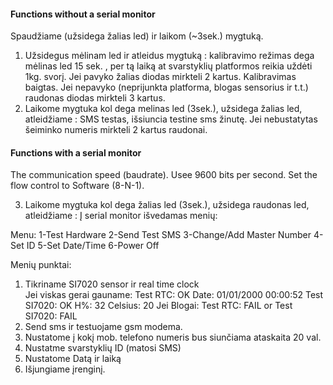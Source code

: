 
#### Functions without a serial monitor

Spaudžiame (užsidega žalias led) ir laikom (~3sek.) mygtuką.
1. Užsidegus mėlinam led ir atleidus mygtuką : 
                            kalibravimo režimas dega mėlinas led 15 sek. , per tą laiką at svarstyklių platformos reikia uždėti 1kg. svorį.
                            Jei pavyko žalias diodas mirkteli 2 kartus. Kalibravimas baigtas.
                            Jei nepavyko (neprijunkta platforma, blogas sensorius ir t.t.) raudonas diodas mirkteli 3 kartus.
2. Laikome mygtuka kol dega melinas led (3sek.), užsidega žalias led, atleidžiame :
 SMS testas, išsiuncia testine sms žinutę. 
 Jei nebustatytas šeiminko numeris mirkteli 2 kartus raudonai.
    
#### Functions with a serial monitor                        
The communication speed (baudrate). Usee 9600 bits per second. Set the flow control to Software (8-N-1).

3. Laikome mygtuka kol dega žalias led (3sek.), užsidega raudonas led, atleidžiame :
   Į serial monitor išvedamas menių:
 
 Menu:
1-Test Hardware
2-Send Test SMS
3-Change/Add Master Number
4-Set ID
5-Set Date/Time
6-Power Off

Menių punktai:
1. Tikriname SI7020 sensor ir real time clock  
  Jei viskas gerai gauname:
      Test RTC: OK Date: 01/01/2000 00:00:52
      Test SI7020: OK  H%: 32 Celsius: 20
  Jei Blogai:
      Test RTC: FAIL
      or
      Test SI7020: FAIL
2. Send sms ir testuojame gsm modema.
3. Nustatome į kokį mob. telefono numeris bus siunčiama ataskaita 20 val.
4. Nustatme svarstyklių ID (matosi SMS)
5. Nustatome Datą ir laiką
6. Išjungiame įrenginį.

